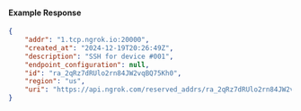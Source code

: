 <!-- Code generated for API Clients. DO NOT EDIT. -->

#### Example Response

```json
{
	"addr": "1.tcp.ngrok.io:20000",
	"created_at": "2024-12-19T20:26:49Z",
	"description": "SSH for device #001",
	"endpoint_configuration": null,
	"id": "ra_2qRz7dRUlo2rn84JW2vqBQ75Kh0",
	"region": "us",
	"uri": "https://api.ngrok.com/reserved_addrs/ra_2qRz7dRUlo2rn84JW2vqBQ75Kh0"
}
```
